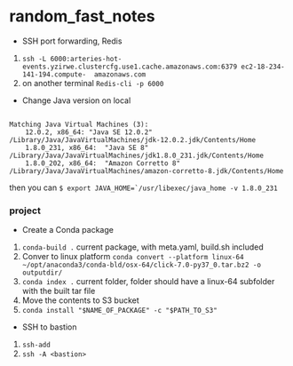 # random_fast_notes


- SSH port forwarding, Redis

1. `ssh -L 6000:arteries-hot-events.yzirwe.clustercfg.use1.cache.amazonaws.com:6379 ec2-18-234-141-194.compute-  amazonaws.com`
2. on another terminal `Redis-cli -p 6000`

- Change Java version on local
```$ /usr/libexec/java_home -V

Matching Java Virtual Machines (3):
    12.0.2, x86_64:	"Java SE 12.0.2"	/Library/Java/JavaVirtualMachines/jdk-12.0.2.jdk/Contents/Home
    1.8.0_231, x86_64:	"Java SE 8"	/Library/Java/JavaVirtualMachines/jdk1.8.0_231.jdk/Contents/Home
    1.8.0_202, x86_64:	"Amazon Corretto 8"	/Library/Java/JavaVirtualMachines/amazon-corretto-8.jdk/Contents/Home
```

then you can ```$ export JAVA_HOME=`/usr/libexec/java_home -v 1.8.0_231```


### project

- Create a Conda package
1. `conda-build .` current package, with meta.yaml, build.sh included
2. Conver to linux platform 
`conda convert --platform linux-64 ~/opt/anaconda3/conda-bld/osx-64/click-7.0-py37_0.tar.bz2 -o outputdir/`
3. `conda index .` current folder, folder should have a linux-64 subfolder with the built tar file
4. Move the contents to S3 bucket
5. `conda install "$NAME_OF_PACKAGE" -c "$PATH_TO_S3"`

- SSH to bastion
1. `ssh-add`
2.  `ssh -A <bastion>`
